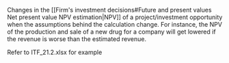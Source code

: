 Changes in the [[Firm's investment decisions#Future and present values Net present value NPV estimation|NPV]] of a project/investment opportunity when the assumptions behind the calculation change. For instance, the NPV of the production and sale of a new drug for a company will get lowered if the revenue is worse than the estimated revenue. 

Refer to ITF_21.2.xlsx for example

